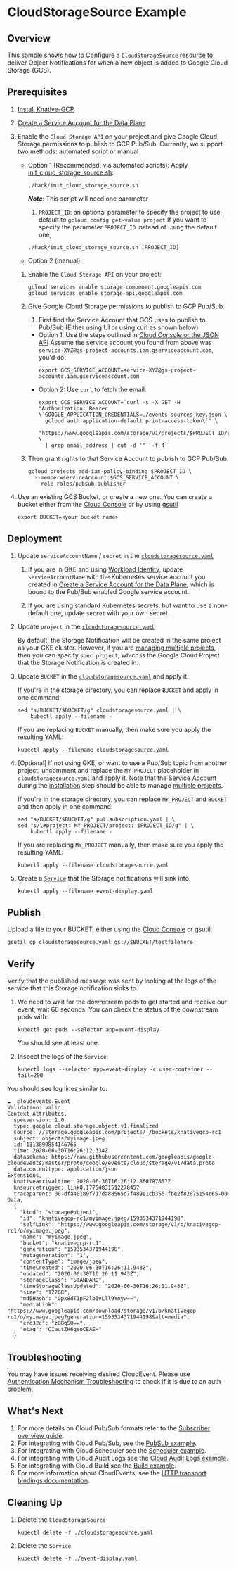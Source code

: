 # CloudStorageSource Example

## Overview

This sample shows how to Configure a `CloudStorageSource` resource to deliver
Object Notifications for when a new object is added to Google Cloud Storage
(GCS).

## Prerequisites

1. [Install Knative-GCP](../../install/install-knative-gcp.md)

1. [Create a Service Account for the Data Plane](../../install/dataplane-service-account.md)

1. Enable the `Cloud Storage API` on your project and give Google Cloud Storage
   permissions to publish to GCP Pub/Sub. Currently, we support two methods:
   automated script or manual

   - Option 1 (Recommended, via automated scripts): Apply
     [init_cloud_storage_source.sh](../../../hack/init_cloud_storage_source.sh):

     ```shell
     ./hack/init_cloud_storage_source.sh
     ```

     **_Note_**: This script will need one parameter

     1. `PROJECT_ID`: an optional parameter to specify the project to use,
        default to `gcloud config get-value project` If you want to specify the
        parameter `PROJECT_ID` instead of using the default one,

     ```shell
     ./hack/init_cloud_storage_source.sh [PROJECT_ID]
     ```

   - Option 2 (manual):

   1. Enable the `Cloud Storage API` on your project:
      ```shell
      gcloud services enable storage-component.googleapis.com
      gcloud services enable storage-api.googleapis.com
      ```
   1. Give Google Cloud Storage permissions to publish to GCP Pub/Sub.

      1. First find the Service Account that GCS uses to publish to Pub/Sub
         (Either using UI or using curl as shown below)

      - Option 1: Use the steps outlined in
        [Cloud Console or the JSON API](https://cloud.google.com/storage/docs/getting-service-account)
        Assume the service account you found from above was
        `service-XYZ@gs-project-accounts.iam.gserviceaccount.com`, you'd do:
        ```shell
        export GCS_SERVICE_ACCOUNT=service-XYZ@gs-project-accounts.iam.gserviceaccount.com
        ```
      - Option 2: Use `curl` to fetch the email:
        ```shell
        export GCS_SERVICE_ACCOUNT=`curl -s -X GET -H "Authorization: Bearer \`GOOGLE_APPLICATION_CREDENTIALS=./events-sources-key.json \
          gcloud auth application-default print-access-token\`" \
          "https://www.googleapis.com/storage/v1/projects/$PROJECT_ID/serviceAccount" \
          | grep email_address | cut -d '"' -f 4`
        ```

   1. Then grant rights to that Service Account to publish to GCP Pub/Sub.
      ```shell
      gcloud projects add-iam-policy-binding $PROJECT_ID \
        --member=serviceAccount:$GCS_SERVICE_ACCOUNT \
        --role roles/pubsub.publisher
      ```

1. Use an existing GCS Bucket, or create a new one. You can create a bucket
   either from the [Cloud Console](https://cloud.google.com/console) or by using
   [gsutil](https://cloud.google.com/storage/docs/gsutil/commands/mb)

   ```shell
   export BUCKET=<your bucket name>
   ```

## Deployment

1. Update `serviceAccountName` / `secret` in the
   [`cloudstoragesource.yaml`](cloudstoragesource.yaml)

   1. If you are in GKE and using
      [Workload Identity](https://cloud.google.com/kubernetes-engine/docs/how-to/workload-identity),
      update `serviceAccountName` with the Kubernetes service account you
      created in
      [Create a Service Account for the Data Plane](../../install/dataplane-service-account.md),
      which is bound to the Pub/Sub enabled Google service account.

   1. If you are using standard Kubernetes secrets, but want to use a
      non-default one, update `secret` with your own secret.

1. Update `project` in the [`cloudstoragesource.yaml`](cloudstoragesource.yaml)

   By default, the Storage Notification will be created in the same project as
   your GKE cluster. However, if you are
   [managing multiple projects](../../install/managing-multiple-projects.md),
   then you can specify `spec.project`, which is the Google Cloud Project that
   the Storage Notification is created in.

1. Update `BUCKET` in the [`cloudstoragesource.yaml`](cloudstoragesource.yaml)
   and apply it.

   If you're in the storage directory, you can replace `BUCKET` and apply in one
   command:

   ```shell
   sed "s/BUCKET/$BUCKET/g" cloudstoragesource.yaml | \
       kubectl apply --filename -
   ```

   If you are replacing `BUCKET` manually, then make sure you apply the
   resulting YAML:

   ```shell
   kubectl apply --filename cloudstoragesource.yaml
   ```

1. [Optional] If not using GKE, or want to use a Pub/Sub topic from another
   project, uncomment and replace the `MY_PROJECT` placeholder in
   [`cloudstoragesource.yaml`](cloudstoragesource.yaml) and apply it. Note that
   the Service Account during the
   [installation](../../install/install-knative-gcp.md) step should be able to
   manage [multiple projects](../../install/managing-multiple-projects.md).

   If you're in the storage directory, you can replace `MY_PROJECT` and `BUCKET`
   and then apply in one command:

   ```shell
   sed "s/BUCKET/$BUCKET/g" pullsubscription.yaml | \
   sed "s/\#project: MY_PROJECT/project: $PROJECT_ID/g" | \
       kubectl apply --filename -
   ```

   If you are replacing `MY_PROJECT` manually, then make sure you apply the
   resulting YAML:

   ```shell
   kubectl apply --filename cloudstoragesource.yaml
   ```

1. Create a [`Service`](event-display.yaml) that the Storage notifications will
   sink into:

   ```shell
   kubectl apply --filename event-display.yaml
   ```

## Publish

Upload a file to your BUCKET, either using the
[Cloud Console](https://cloud.google.com/console) or gsutil:

```shell
gsutil cp cloudstoragesource.yaml gs://$BUCKET/testfilehere
```

## Verify

Verify that the published message was sent by looking at the logs of the service
that this Storage notification sinks to.

1. We need to wait for the downstream pods to get started and receive our event,
   wait 60 seconds. You can check the status of the downstream pods with:

   ```shell
   kubectl get pods --selector app=event-display
   ```

   You should see at least one.

1. Inspect the logs of the `Service`:

   ```shell
   kubectl logs --selector app=event-display -c user-container --tail=200
   ```

You should see log lines similar to:

```shell
☁️  cloudevents.Event
Validation: valid
Context Attributes,
  specversion: 1.0
  type: google.cloud.storage.object.v1.finalized
  source: //storage.googleapis.com/projects/_/buckets/knativegcp-rc1
  subject: objects/myimage.jpeg
  id: 1313899854146765
  time: 2020-06-30T16:26:12.334Z
  dataschema: https://raw.githubusercontent.com/googleapis/google-cloudevents/master/proto/google/events/cloud/storage/v1/data.proto
  datacontenttype: application/json
Extensions,
  knativearrivaltime: 2020-06-30T16:26:12.860787657Z
  knsourcetrigger: link0.17754831512278457
  traceparent: 00-dfa40189f717da88565d7f489e1cb356-fbe2f82875154c65-00
Data,
  {
    "kind": "storage#object",
    "id": "knativegcp-rc1/myimage.jpeg/1593534371944198",
    "selfLink": "https://www.googleapis.com/storage/v1/b/knativegcp-rc1/o/myimage.jpeg",
    "name": "myimage.jpeg",
    "bucket": "knativegcp-rc1",
    "generation": "1593534371944198",
    "metageneration": "1",
    "contentType": "image/jpeg",
    "timeCreated": "2020-06-30T16:26:11.943Z",
    "updated": "2020-06-30T16:26:11.943Z",
    "storageClass": "STANDARD",
    "timeStorageClassUpdated": "2020-06-30T16:26:11.943Z",
    "size": "12268",
    "md5Hash": "Gpx8dT1pF2lbIvLll9Ynyw==",
    "mediaLink": "https://www.googleapis.com/download/storage/v1/b/knativegcp-rc1/o/myimage.jpeg?generation=1593534371944198&alt=media",
    "crc32c": "zO8qSQ==",
    "etag": "CIautZH6qeoCEAE="
  }
```

## Troubleshooting

You may have issues receiving desired CloudEvent. Please use
[Authentication Mechanism Troubleshooting](../../how-to/authentication-mechanism-troubleshooting.md)
to check if it is due to an auth problem.

## What's Next

1. For more details on Cloud Pub/Sub formats refer to the
   [Subscriber overview guide](https://cloud.google.com/pubsub/docs/subscriber).
1. For integrating with Cloud Pub/Sub, see the
   [PubSub example](../../examples/cloudpubsubsource/README.md).
1. For integrating with Cloud Scheduler see the
   [Scheduler example](../../examples/cloudschedulersource/README.md).
1. For integrating with Cloud Audit Logs see the
   [Cloud Audit Logs example](../../examples/cloudauditlogssource/README.md).
1. For integrating with Cloud Build see the
   [Build example](../../examples/cloudbuildsource/README.md).
1. For more information about CloudEvents, see the
   [HTTP transport bindings documentation](https://github.com/cloudevents/spec).

## Cleaning Up

1. Delete the `CloudStorageSource`

   ```shell
   kubectl delete -f ./cloudstoragesource.yaml
   ```

1. Delete the `Service`

   ```shell
   kubectl delete -f ./event-display.yaml
   ```
